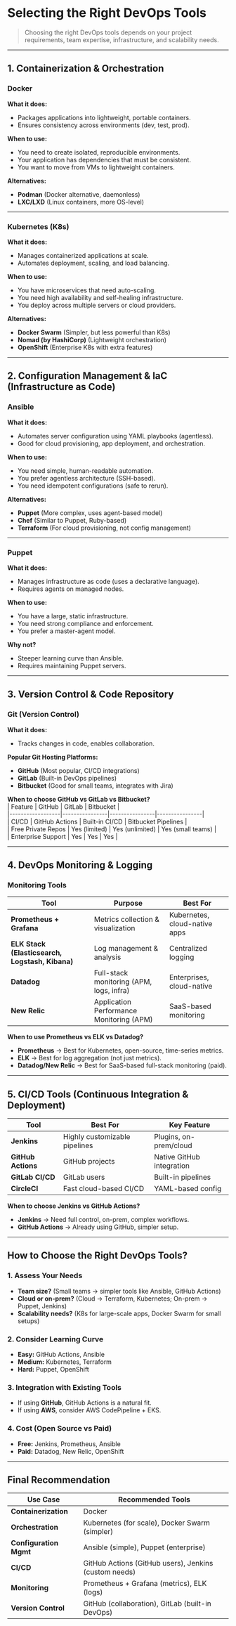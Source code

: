 # Selecting the Right DevOps Tools

>  Choosing the right DevOps tools depends on your project requirements, team expertise, infrastructure, and scalability needs.

---

## **1. Containerization & Orchestration**  

### **Docker**  
**What it does:**  
- Packages applications into lightweight, portable containers.  
- Ensures consistency across environments (dev, test, prod).  

**When to use:**  
- You need to create isolated, reproducible environments.  
- Your application has dependencies that must be consistent.  
- You want to move from VMs to lightweight containers.  

**Alternatives:**  
- **Podman** (Docker alternative, daemonless)  
- **LXC/LXD** (Linux containers, more OS-level)  

---

### **Kubernetes (K8s)**  
**What it does:**  
- Manages containerized applications at scale.  
- Automates deployment, scaling, and load balancing.  

**When to use:**  
- You have microservices that need auto-scaling.  
- You need high availability and self-healing infrastructure.  
- You deploy across multiple servers or cloud providers.  

**Alternatives:**  
- **Docker Swarm** (Simpler, but less powerful than K8s)  
- **Nomad (by HashiCorp)** (Lightweight orchestration)  
- **OpenShift** (Enterprise K8s with extra features)  

---

## **2. Configuration Management & IaC (Infrastructure as Code)**  

### **Ansible**  
**What it does:**  
- Automates server configuration using YAML playbooks (agentless).  
- Good for cloud provisioning, app deployment, and orchestration.  

**When to use:**  
- You need simple, human-readable automation.  
- You prefer agentless architecture (SSH-based).  
- You need idempotent configurations (safe to rerun).  

**Alternatives:**  
- **Puppet** (More complex, uses agent-based model)  
- **Chef** (Similar to Puppet, Ruby-based)  
- **Terraform** (For cloud provisioning, not config management)  

---

### **Puppet**  
**What it does:**  
- Manages infrastructure as code (uses a declarative language).  
- Requires agents on managed nodes.  

**When to use:**  
- You have a large, static infrastructure.  
- You need strong compliance and enforcement.  
- You prefer a master-agent model.  

**Why not?**  
- Steeper learning curve than Ansible.  
- Requires maintaining Puppet servers.  

---

## **3. Version Control & Code Repository**  

### **Git (Version Control)**  
**What it does:**  
- Tracks changes in code, enables collaboration.  

**Popular Git Hosting Platforms:**  
- **GitHub** (Most popular, CI/CD integrations)  
- **GitLab** (Built-in DevOps pipelines)  
- **Bitbucket** (Good for small teams, integrates with Jira)  

**When to choose GitHub vs GitLab vs Bitbucket?**  
| Feature          | GitHub          | GitLab          | Bitbucket       |  
|------------------|----------------|----------------|----------------|  
| CI/CD            | GitHub Actions  | Built-in CI/CD  | Bitbucket Pipelines |  
| Free Private Repos | Yes (limited) | Yes (unlimited) | Yes (small teams) |  
| Enterprise Support | Yes | Yes | Yes |  

---

## **4. DevOps Monitoring & Logging**  

### **Monitoring Tools**  
| Tool | Purpose | Best For |  
|------|---------|---------|  
| **Prometheus + Grafana** | Metrics collection & visualization | Kubernetes, cloud-native apps |  
| **ELK Stack (Elasticsearch, Logstash, Kibana)** | Log management & analysis | Centralized logging |  
| **Datadog** | Full-stack monitoring (APM, logs, infra) | Enterprises, cloud-native |  
| **New Relic** | Application Performance Monitoring (APM) | SaaS-based monitoring |  

**When to use Prometheus vs ELK vs Datadog?**  
- **Prometheus** → Best for Kubernetes, open-source, time-series metrics.  
- **ELK** → Best for log aggregation (not just metrics).  
- **Datadog/New Relic** → Best for SaaS-based full-stack monitoring (paid).  

---

## **5. CI/CD Tools (Continuous Integration & Deployment)**  

| Tool | Best For | Key Feature |  
|------|---------|------------|  
| **Jenkins** | Highly customizable pipelines | Plugins, on-prem/cloud |  
| **GitHub Actions** | GitHub projects | Native GitHub integration |  
| **GitLab CI/CD** | GitLab users | Built-in pipelines |  
| **CircleCI** | Fast cloud-based CI/CD | YAML-based config |  

**When to choose Jenkins vs GitHub Actions?**  
- **Jenkins** → Need full control, on-prem, complex workflows.  
- **GitHub Actions** → Already using GitHub, simpler setup.  

---

## **How to Choose the Right DevOps Tools?**  

### **1. Assess Your Needs**  
- **Team size?** (Small teams → simpler tools like Ansible, GitHub Actions)  
- **Cloud or on-prem?** (Cloud → Terraform, Kubernetes; On-prem → Puppet, Jenkins)  
- **Scalability needs?** (K8s for large-scale apps, Docker Swarm for small setups)  

### **2. Consider Learning Curve**  
- **Easy:** GitHub Actions, Ansible  
- **Medium:** Kubernetes, Terraform  
- **Hard:** Puppet, OpenShift  

### **3. Integration with Existing Tools**  
- If using **GitHub**, GitHub Actions is a natural fit.  
- If using **AWS**, consider AWS CodePipeline + EKS.  

### **4. Cost (Open Source vs Paid)**  
- **Free:** Jenkins, Prometheus, Ansible  
- **Paid:** Datadog, New Relic, OpenShift  

---

## **Final Recommendation**  

| Use Case | Recommended Tools |  
|----------|------------------|  
| **Containerization** | Docker |  
| **Orchestration** | Kubernetes (for scale), Docker Swarm (simpler) |  
| **Configuration Mgmt** | Ansible (simple), Puppet (enterprise) |  
| **CI/CD** | GitHub Actions (GitHub users), Jenkins (custom needs) |  
| **Monitoring** | Prometheus + Grafana (metrics), ELK (logs) |  
| **Version Control** | GitHub (collaboration), GitLab (built-in DevOps) |  

